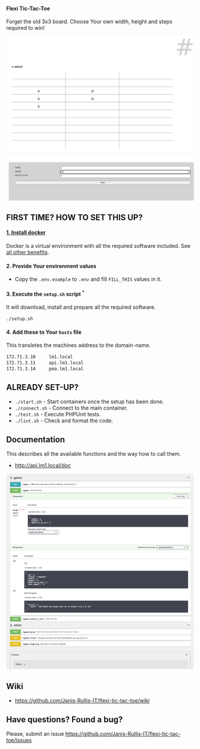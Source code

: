 #### Flexi Tic-Tac-Toe

Forget the old 3x3 board. Choose Your own width, height and steps required to win!

![page.png](page.png)

![input.png](input.png)

## FIRST TIME? HOW TO SET THIS UP?

#### [1. Install docker]((https://github.com/janis-rullis/dev/blob/master/Docker/README.md#install))

Docker is a virtual environment with all the required software included. See [all other benefits](Why-use-docker.md).

#### 2. Provide Your environment values

- Copy the `.env.example` to `.env` and fill `FILL_THIS` values in it.

#### 3. Execute the `setup.sh` script <sup>*</sup>

It will download, install and prepare all the required software.

```shell
./setup.sh
```

#### 4. Add these to Your `hosts` file

This transletes the machines address to the domain-name.

```
172.71.3.10     lm1.local
172.71.3.11     api.lm1.local
172.71.3.14     pma.lm1.local
```

## ALREADY SET-UP?

* `./start.sh` - Start containers once the setup has been done.
* `./connect.sh` - Connect to the main container.
* `./test.sh` - Execute PHPUnit tests.
* `./lint.sh` - Check and format the code.

## Documentation

This describes all the available functions and the way how to call them.

* http://api.lm1.local/doc

![doc.png](doc.png)

## Wiki

* https://github.com/Janis-Rullis-IT/flexi-tic-tac-toe/wiki

## Have questions? Found a bug?

Please, submit an issue https://github.com/Janis-Rullis-IT/flexi-tic-tac-toe/issues
